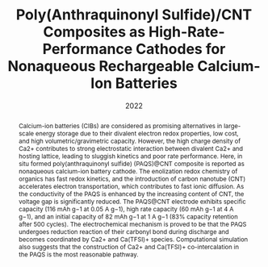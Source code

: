 ---
title: Poly(Anthraquinonyl Sulfide)/CNT Composites as High-Rate-Performance Cathodes for Nonaqueous Rechargeable Calcium-Ion Batteries
authors:
- Siqi Zhang
- Youliang Zhu
- Denghu Wang
- Chunguang Li
- Yu Han
- Zhan Shi
- Shouhua Feng
date: '2022'
doi: 10.1002/advs.202200397
publish_types: 期刊文章
publication: Advanced Science
abstract: Calcium-ion batteries (CIBs) are considered as promising  alternatives in large-scale energy storage due to their divalent  electron redox properties, low cost, and high volumetric/gravimetric  capacity. However, the high charge density of Ca2+ contributes to strong  electrostatic interaction between divalent Ca2+ and hosting lattice,  leading to sluggish kinetics and poor rate performance. Here, in situ  formed poly(anthraquinonyl sulfide) (PAQS)@CNT composite is reported as  nonaqueous calcium-ion battery cathode. The enolization redox chemistry  of organics has fast redox kinetics, and the introduction of carbon  nanotube (CNT) accelerates electron transportation, which contributes to  fast ionic diffusion. As the conductivity of the PAQS is enhanced by  the increasing content of CNT, the voltage gap is significantly reduced.  The PAQS@CNT electrode exhibits specific capacity (116 mAh g−1 at 0.05 A  g−1), high rate capacity (60 mAh g−1 at 4 A g−1), and an initial  capacity of 82 mAh g−1 at 1 A g−1 (83% capacity retention after 500  cycles). The electrochemical mechanism is proved to be that the PAQS  undergoes reduction reaction of their carbonyl bond during discharge and  becomes coordinated by Ca2+ and Ca(TFSI)+ species. Computational  simulation also suggests that the construction of Ca2+ and Ca(TFSI)+  co-intercalation in the PAQS is the most reasonable pathway.
url_pdf: https://onlinelibrary.wiley.com/doi/abs/10.1002/advs.202200397
---